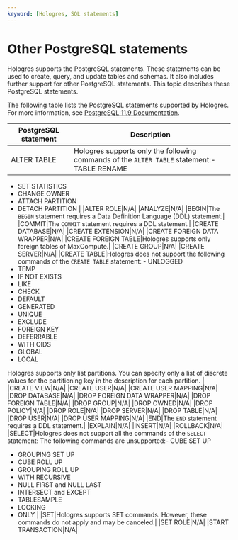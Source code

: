 ```yaml
---
keyword: [Hologres, SQL statements]
---
```


# Other PostgreSQL statements

Hologres supports the PostgreSQL statements. These statements can be used to create, query, and update tables and schemas. It also includes further support for other PostgreSQL statements. This topic describes these PostgreSQL statements.

The following table lists the PostgreSQL statements supported by Hologres. For more information, see [PostgreSQL 11.9 Documentation](https://www.postgresql.org/docs/11/index.html).

|PostgreSQL statement|Description|
|--------------------|-----------|
|ALTER TABLE|Hologres supports only the following commands of the `ALTER TABLE` statement:-   TABLE RENAME
-   SET STATISTICS
-   CHANGE OWNER
-   ATTACH PARTITION
-   DETACH PARTITION |
|ALTER ROLE|N/A|
|ANALYZE|N/A|
|BEGIN|The `BEGIN` statement requires a Data Definition Language \(DDL\) statement.|
|COMMIT|The `COMMIT` statement requires a DDL statement.|
|CREATE DATABASE|N/A|
|CREATE EXTENSION|N/A|
|CREATE FOREIGN DATA WRAPPER|N/A|
|CREATE FOREIGN TABLE|Hologres supports only foreign tables of MaxCompute.|
|CREATE GROUP|N/A|
|CREATE SERVER|N/A|
|CREATE TABLE|Hologres does not support the following commands of the `CREATE TABLE` statement: -   UNLOGGED
-   TEMP
-   IF NOT EXISTS
-   LIKE
-   CHECK
-   DEFAULT
-   GENERATED
-   UNIQUE
-   EXCLUDE
-   FOREIGN KEY
-   DEFERRABLE
-   WITH OIDS
-   GLOBAL
-   LOCAL

Hologres supports only list partitions. You can specify only a list of discrete values for the partitioning key in the description for each partition. |
|CREATE VIEW|N/A|
|CREATE USER|N/A|
|CREATE USER MAPPING|N/A|
|DROP DATABASE|N/A|
|DROP FOREIGN DATA WRAPPER|N/A|
|DROP FOREIGN TABLE|N/A|
|DROP GROUP|N/A|
|DROP OWNED|N/A|
|DROP POLICY|N/A|
|DROP ROLE|N/A|
|DROP SERVER|N/A|
|DROP TABLE|N/A|
|DROP USER|N/A|
|DROP USER MAPPING|N/A|
|END|The `END` statement requires a DDL statement.|
|EXPLAIN|N/A|
|INSERT|N/A|
|ROLLBACK|N/A|
|SELECT|Hologres does not support all the commands of the `SELECT` statement: The following commands are unsupported:-   CUBE SET UP
-   GROUPING SET UP
-   CUBE ROLL UP
-   GROUPING ROLL UP
-   WITH RECURSIVE
-   NULL FIRST and NULL LAST
-   INTERSECT and EXCEPT
-   TABLESAMPLE
-   LOCKING
-   ONLY |
|SET|Hologres supports SET commands. However, these commands do not apply and may be canceled.|
|SET ROLE|N/A|
|START TRANSACTION|N/A|

